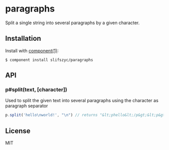 
# paragraphs

  Split a single string into several paragraphs by a given character.

## Installation

  Install with [component(1)](http://component.io):

    $ component install slifszyc/paragraphs

## API

### p#split(text, [character])

Used to split the given text into several paragraphs using the character as paragraph separator

```js
p.split('hello\nworld!', "\n") // returns "&lt;phello&lt;/p&gt;&lt;p&gt;world!&lt;/p&gt;"
```

## License

  MIT

